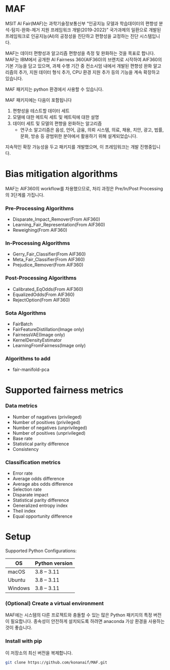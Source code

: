 # MAF

MSIT AI Fair(MAF)는 과학기술정보통신부 “인공지능 모델과 학습데이터의 편향성 분석-탐지-완화-제거 지원 프레임워크 개발(2019-2022)” 국가과제의 일환으로 개발된 프레임워크로 인공지능(AI)의 공정성을 진단하고 편향성을 교정하는 진단 시스템입니다.

MAF는 데이터 편향성과 알고리즘 편향성을 측정 및 완화하는 것을 목표로 합니다. MAF는 IBM에서 공개한 AI Fairness 360(AIF360)의 브랜치로 시작하여 AIF360의 기본 기능을 담고 있으며, 과제 수행 기간 중 컨소시엄 내에서 개발된 편향성 완화 알고리즘의 추가, 지원 데이터 형식 추가, CPU 환경 지원 추가 등의 기능을 계속 확장하고 있습니다.

MAF 패키지는 python 환경에서 사용할 수 있습니다.

MAF 패키지에는 다음이 포함됩니다
1. 편향성을 테스트할 데이터 세트
2. 모델에 대한 메트릭 세트 및 메트릭에 대한 설명
3. 데이터 세트 및 모델의 편향을 완화하는 알고리즘
      * 연구소 알고리즘은 음성, 언어, 금융, 의뢰 시스템, 의료, 채용, 치안, 광고, 법률, 문화, 방송 등 광범위한 분야에서 활용하기 위해 설계되었습니다.
   
지속적인 확장 가능성을 두고 패키지를 개발했으며, 이 프레임워크는 개발 진행중입니다.

# Bias mitigation algorithms
MAF는 AIF360의 workflow를 차용했으므로, 처리 과정은 Pre/In/Post Processing의 3단계를 가집니다.

### Pre-Processing Algorithms
* Disparate_Impact_Remover(From AIF360)
* Learning_Fair_Representation(From AIF360)
* Reweighing(From AIF360)
### In-Processing Algorithms
* Gerry_Fair_Classifier(From AIF360)
* Meta_Fair_Classifier(From AIF360)
* Prejudice_Remover(From AIF360)
### Post-Processing Algorithms
* Calibrated_EqOdds(From AIF360)
* EqualizedOdds(From AIF360)
* RejectOption(From AIF360)
### Sota Algorithms
* FairBatch
* FairFeatureDistillation(Image only)
* FairnessVAE(Image only)
* KernelDensityEstimator
* LearningFromFairness(Image only)

### Algorithms to add
* fair-manifold-pca


# Supported fairness metrics
### Data metrics
* Number of nagatives (privileged)
* Number of positives (privileged)
* Number of negatives (unprivileged)
* Number of positives (unprivileged)
* Base rate
* Statistical parity difference
* Consistency
### Classification metrics
* Error rate
* Average odds difference
* Average abs odds difference
* Selection rate
* Disparate impact
* Statistical parity difference
* Generalized entropy index
* Theil index
* Equal opportunity difference

# Setup
Supported Python Configurations:

| OS      | Python version |
| ------- | -------------- |
| macOS   | 3.8 – 3.11     |
| Ubuntu  | 3.8 – 3.11     |
| Windows | 3.8 – 3.11     |

### (Optional) Create a virtual environment
MAF에는 시스템의 다른 프로젝트와 충돌할 수 있는 많은 Python 패키지의 특정 버전이 필요합니다. 종속성이 안전하게 설치되도록 하려면 anaconda 가상 환경을 사용하는 것이 좋습니다.


### Install with pip
이 저장소의 최신 버전을 복제합니다.
```bash
git clone https://github.com/konanaif/MAF.git
```

